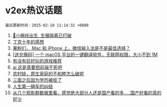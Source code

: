 # v2ex热议话题

`最后更新时间：2025-02-18 11:14:32 +0800`

1. [🎉小棉袄出生, 生殖隔离已打破](https://www.v2ex.com/t/1111985)
1. [丁克十年的感想](https://www.v2ex.com/t/1112084)
1. [果粉们， Mac 和 iPhone 上，微信输入法是不是最佳选择？](https://www.v2ex.com/t/1111995)
1. [[送兑换码] 一个 macOS 平台的一键翻译软件，无联网权限，大小不到 1M](https://www.v2ex.com/t/1112174)
1. [有没有巨好玩的游戏推荐](https://www.v2ex.com/t/1112118)
1. [ai 这是真要把前端干死吧](https://www.v2ex.com/t/1112101)
1. [农村娃，原生家庭的不和睦怎么破呢](https://www.v2ex.com/t/1112021)
1. [三面之后因为学历被拒了](https://www.v2ex.com/t/1112040)
1. [人生第一辆车的纠结](https://www.v2ex.com/t/1111968)
1. [从几个观影群数据里看，感觉绝大部分人还是国产看的多.....国产好看的真的好少](https://www.v2ex.com/t/1111989)

